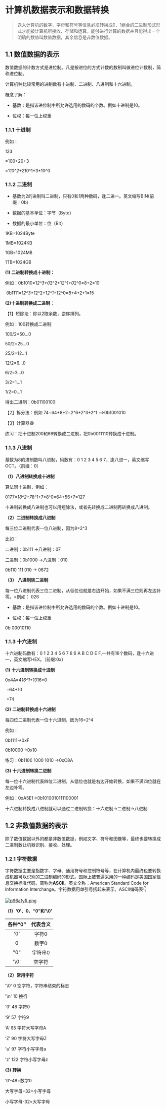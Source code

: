 # 计算机数据表示和数据转换

> 送入计算机的数字、字母和符号等信息必须转换成0、1组合的二进制形式形式才能被计算机所接收、存储和运算。能够进行计算的数据并且能得出一个明确的数值叫数值数据，其余信息是非数值数据。

## **1.1 数值数据的表示**

数值数据的计数方式是进位制。凡是按进位的方式计数的数制叫做进位计数制，简称进位制。

计算机种比较常用的进制数有十进制、二进制、八进制和十六进制。

概念了解：

- 基数：是指该进位制中所允许选用的数码的个数。例如十进制是10。

- 位权：每一位上权重

### **1.1.1 十进制**

例如： 

123

=100+20+3

=1*10^2+2*10^1+3*10^0

### **1.1.2 二进制**

- 基数为2的进制叫二进制，只有0和1两种数码，逢二进一。英文缩写BIN(前缀：0b)

- 数据的基本单位：字节（Byte）

- 数据的最小单位：位（Bit）

1KB=1024Byte

1MB=1024KB

1GB=1024MB

1TB=1024GB

**(1) 二进制转换成十进制：**

例如：0b1010=1*2^3+0*2^2+1*2^1+0*2^0=8+2=10

​           0b1111=1*2^3+1*2^2+1*2^1+1*2^0=8+4+2+1=15

**(2)十进制转换成二进制：**

【1】短除法：除以2取余数，逆序排列。

例如：100转换成二进制

100/2=50...0

50/2=25...0

25/2=12...1

12/2=6...0

6/2=3...0

3/2=1...1

1/2=0...1

得出二进制：0b01100100

【2】拆分法：例如 74=64+8+2=2^6+2^3+2^1 ==>0b1001010

【3】计算器😆

练习：把十进制200和66转换成二进制，把0b0011110转换成十进制。

 

### 1.1.3 八进制

基数为8的进制数叫八进制，码数有：0 1 2 3 4 5 6 7，逢八进一，英文缩写OCT。（前缀：0）

**（1）八进制转换成十进制**

算法同十进制，例如：

0177=1*8^2+7*8^1+7*8^0=64+56+7=127

十进制转换成八进制也可以用短除法，或者先转换成二进制再转换成八进制。

**（2）二进制转换成八进制**

每三位二进制代表一位八进制，因为8=2^3

比如：

二进制：0b111 →八进制：07

二进制：0b1000 →八进制：010

0b110 111 010 → 0672

**（3）** **八进制转二进制**

每一位八进制代表三位二进制，从低位也就是右边开始，如果不满三位则再左边补零。>例如： 026 

- 基数：是指该进位制中所允许选用的数码的个数。例如十进制是10。

- 位权：每一位上权重

0b 00010110

 

### **1.1.3 十六进制**

十六进制码数有：0 1 2 3 4 5 6 7 8 9 A B C D E F,一共有16个数码，逢十六进一，英文缩写HEX。（前缀:0x）

**(1)** **十六进制转换成十进制**

0x4A=4*16^1+10*16*0

​	=64+10

​	=74

**(2)** **二进制转换成十六进制**

每四位二进制代表一位十六进制，因为16=2^4

例如：

0b1111→0xF

0b10000→0x10

练习：0b1100 1000 1010 →0xC8A

**(3)** **十六进制转换二进制**

每一位十六进制代表四位二进制，从低位也就是右边开始转换，如果不满四位就在左边补零。

例如：0xA5E1→0b1010010111100001

十六进制转换成八进制就可以通过二进制转换：十六进制→二进制→八进制

 

## **1.2 非数值数据的表示**

除了数值数据以外的都是非数值数据，例如文字、符号和图像等，最终也要转换成二进制数让机器识别、接收、处理。

### **1.2.1 字符数据**

字符数据主要是指数字、字母、通用符号和控制符号等，在计算机内最终也要转换成机器可以识别的二进制编码的形式。国际上被普遍采用的一种编码是美国国家信息交换标准代码，简称为**ASCII**。英文全称：American Standard Code for Information Interchange。字符数据用单引号括起来表示。ASCII编码表👇

[![p96afyR.png](https://s1.ax1x.com/2023/05/13/p96afyR.png)](https://imgse.com/i/p96afyR)

**（1）‘0’、0、“0”和'\0'**

| 各种“0” | 代表含义 |
| :--: | :-----: |
| '0' | 字符0 |
| 0    | 数字0   |
| "0"  | 字符串0 |
| '\0' | 空字符  |

**（2）常用字符**

'\0'  0  空字符，字符串结束的标志

'\n'  10 换行

'0'  48  字符0

‘9’  57  字符9

‘A’  65  字符大写字母A

‘Z’  90  字符大写字母Z

'a'  97  字符小写字母a

'z'  122  字符小写字母z

 

**(3)** **转换**

‘0’-48=数字0

大写字母+32=小写字母

小写字母-32=大写字母
